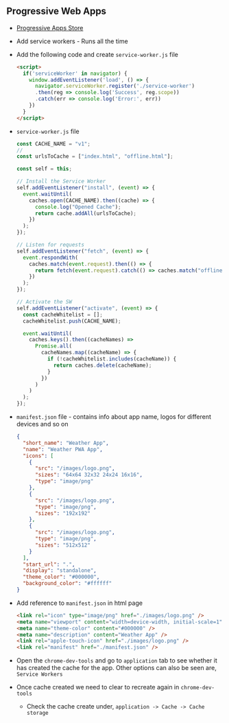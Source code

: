 ## Progressive Web Apps

- [Progressive Apps Store](https://progressiveapp.store/home)

- Add service workers - Runs all the time

- Add the following code and create `service-worker.js` file
  ```html
  <script>
    if('serviceWorker' in navigator) {
      window.addEventListener('load', () => {
        navigator.serviceWorker.register('./service-worker')
        .then(reg => console.log('Success', reg.scope))
        .catch(err => console.log('Error:', err))
      })
    }
  </script>
  ```

- `service-worker.js` file
  ```javascript
  const CACHE_NAME = "v1";
  //
  const urlsToCache = ["index.html", "offline.html"];

  const self = this;

  // Install the Service Worker
  self.addEventListener("install", (event) => {
    event.waitUntil(
      caches.open(CACHE_NAME).then((cache) => {
        console.log("Opened Cache");
        return cache.addAll(urlsToCache);
      })
    );
  });

  // Listen for requests
  self.addEventListener("fetch", (event) => {
    event.respondWith(
      caches.match(event.request).then(() => {
        return fetch(event.request).catch(() => caches.match("offline.html"));
      })
    );
  });

  // Activate the SW
  self.addEventListener("activate", (event) => {
    const cacheWhitelist = [];
    cacheWhitelist.push(CACHE_NAME);

    event.waitUntil(
      caches.keys().then((cacheNames) =>
        Promise.all(
          cacheNames.map((cacheName) => {
            if (!cacheWhitelist.includes(cacheName)) {
              return caches.delete(cacheName);
            }
          })
        )
      )
    );
  });
  ```

- `manifest.json` file - contains info about app name, logos for different devices and so on
  ```json
  {
    "short_name": "Weather App",
    "name": "Weather PWA App",
    "icons": [
      {
        "src": "/images/logo.png",
        "sizes": "64x64 32x32 24x24 16x16",
        "type": "image/png"
      },
      {
        "src": "/images/logo.png",
        "type": "image/png",
        "sizes": "192x192"
      },
      {
        "src": "/images/logo.png",
        "type": "image/png",
        "sizes": "512x512"
      }
    ],
    "start_url": ".",
    "display": "standalone",
    "theme_color": "#000000",
    "background_color": "#ffffff"
  }
  ```


- Add reference to `manifest.json` in html page
  ```html
  <link rel="icon" type="image/png" href="./images/logo.png" />
  <meta name="viewport" content="width=device-width, initial-scale=1" />
  <meta name="theme-color" content="#000000" />
  <meta name="description" content="Weather App" />
  <link rel="apple-touch-icon" href="./images/logo.png" />
  <link rel="manifest" href="./manifest.json" />
  ```

- Open the `chrome-dev-tools` and go to `application` tab to see whether it has created the cache for the app.
  Other options can also be seen are, `Service Workers`

- Once cache created we need to clear to recreate again in `chrome-dev-tools`
  - Check the cache create under, `application -> Cache -> Cache storage`
